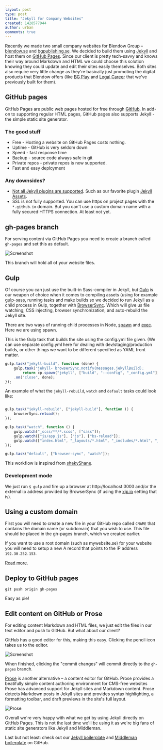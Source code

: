 ```yaml
---
layout: post
type: post
title: "Jekyll for Company Websites"
created: 1428577944
author: urban
comments: true
---
```


Recently we made two small company websites for Blendow Group – [blendow.se](http://www.blendow.se/) and [bgpublishing.se](http://www.bgpublishing.se). We decided to build them using [Jekyll](http://jekyllrb.com/) and host them on [GitHub Pages](https://pages.github.com/). Since our client is pretty tech-savvy and knows their way around Markdown and HTML we could choose this solution knowing they could update and edit their sites easily themselves. Both sites also require very little change as they're basically just promoting the digital products that Blendow offers (like [BG Play](https://www.bgplay.se) and [Legal Career](https://www.legalcareer.se) that we've previously built for them).

## GitHub pages
GitHub Pages are public web pages hosted for free through [GitHub](https://github.com/). In add-on to supporting regular HTML pages, GitHub pages also supports Jekyll - the simple static site generator.

### The good stuff
+ Free - Hosting a website on GitHub Pages costs nothing.
+ Uptime - GitHub is very seldom down
+ Speed - fast response time
+ Backup - source code always safe in git
+ Private repos - private repos is now supported.
+ Fast and easy deployment

### Any downsides?
+ [Not all Jekyll plugins are supported](https://pages.github.com/versions/). Such as our favorite plugin [Jekyll Assets](https://github.com/ixti/jekyll-assets). 
+ SSL is not fully supported. You can use https on project pages with the ``*.github.io`` domain. But you can't use a custom domain name with a fully secured HTTPS connection. At least not yet.

## gh-pages branch

For serving content via GitHub Pages you need to create a branch called ``gh-pages`` and set this as default.

![Screenshot](/images/2015/2015-04-28-jekyll-for-company-sites-branch.png)

This branch will hold all of your website files.

## Gulp

Of course you can just use the built-in Sass-compiler in Jekyll, but [Gulp](http://gulpjs.com/) is our weapon of choice when it comes to compiling assets (using for example [gulp-sass](https://www.npmjs.com/package/gulp-sass), running tasks and make builds so we decided to run Jekyll as a child process in Gulp, together with [BrowserSync](http://www.browsersync.io/). Which will give us file watching, CSS injecting, browser synchronization, and auto-rebuild the Jekyll site.

There are two ways of running child processes in Node, [spawn](https://nodejs.org/api/child_process.html#child_process_child_process_spawn_command_args_options) and [exec](http://nodejs.org/api/child_process.html#child_process_child_process_exec_command_options_callback). Here we are using spawn.

This is the Gulp task that builds the site using the config.yml file given. (We can use separate config.yml here for dealing with dev/staging/production builds, or other things we want to be different specified as YAML front matter.

```javascript
gulp.task("jekyll-build", function (done) {
	gulp.task("jekyll- browserSync.notify(messages.jekyllBuild);
		return cp.spawn("jekyll", ["build", "--config", "_config.yml"], {stdio: "inherit"})
	.on("close", done);
});
```

An example of what the ``jekyll-rebuild``, ``watch`` and ``default`` tasks could look like:

```javascript

gulp.task("jekyll-rebuild", ["jekyll-build"], function () {
    browserSync.reload();
});

gulp.task("watch", function () {
    gulp.watch("_scss/**/*.scss", ["sass"]);
    gulp.watch(["js/app.js"], ["js"], ["bs-reload"]);
    gulp.watch(["index.html", "_layouts/*.html", "_includes/*.html", "_posts/*"], ["jekyll-rebuild"]);
});

gulp.task("default", ["browser-sync", "watch"]);
```

This workflow is inspired from [shakyShane](https://github.com/shakyShane/jekyll-gulp-sass-browser-sync).

### Development mode

We just run ``$ gulp`` and fire up a browser at http://localhost:3000 and/or the external ip address provided by BrowserSync (if using the [xip.io](http://www.browsersync.io/docs/options/#option-xip) setting that is).

## Using a custom domain

First you will need to create a new file in your GitHub repo called ``CNAME`` that contains the domain name (or subdomain) that you wish to use. This file should be placed in the gh-pages branch, which we created earlier.

If you want to use a root domain (such as mywebsite.se) for your website you will need to setup a new A record that points to the IP address ``192.30.252.153``. 

[Read more](https://help.github.com/articles/tips-for-configuring-an-a-record-with-your-dns-provider/).


## Deploy to GitHub pages
	
	git push origin gh-pages

Easy as pie!

## Edit content on GitHub or Prose

For editing content Markdown and HTML files, we just edit the files in our text editor and push to GitHub. But what about our client?

GitHub has a good editor for this, making this easy. Clicking the pencil icon takes us to the editor. 

![Screenshot](/images/2015/2015-04-28-jekyll-for-company-sites-icon-edit.png)

When finished, clicking the "commit changes" will commit directly to the ``gh-pages`` branch. 

[Prose](http://prose.io/) is another alternative – a content editor for GitHub. Prose provides a beatifully simple content authoring environment for CMS-free websites Prose has advanced support for Jekyll sites and Markdown content. Prose detects Markdown posts in Jekyll sites and provides syntax highlighting, a formatting toolbar, and draft previews in the site's full layout.

![Prose](/images/2015/2015-04-28-jekyll-for-company-sites-prose.png)

Overall we're very happy with what we get by using Jekyll directly on GitHub Pages. This is not the last time we'll be using it as we're big fans of static site generators like Jekyll and Middleman.

Last but not least: check out our [Jekyll boilerplate](https://github.com/kollegorna/jekyll-boilerplate) and [Middleman boilerplate](https://github.com/kollegorna/middleman-boilerplate) on GitHub.
